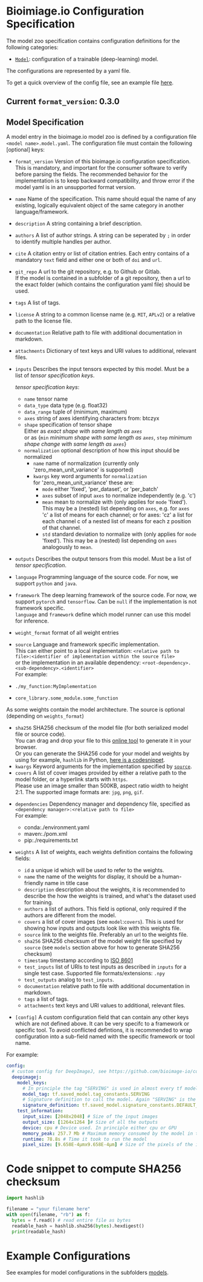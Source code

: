 # Bioimiage.io Configuration Specification

The model zoo specification contains configuration definitions for the following categories:
- [`Model`](#model-specification): configuration of a trainable (deep-learning) model.

The configurations are represented by a yaml file.

To get a quick overview of the config file, see an example file [here](./models/UNet2dExample.model.yaml).

## Current `format_version`: 0.3.0


## Model Specification

A model entry in the bioimage.io model zoo is defined by a configuration file `<model name>.model.yaml`.
The configuration file must contain the following \[optional\] keys:


- `format_version`
Version of this bioimage.io configuration specification. This is mandatory, and important for the consumer software to verify before parsing the fields.
The recommended behavior for the implementation is to keep backward compatibility, and throw error if the model yaml is in an unsupported format version.

- `name`
Name of the specification. This name should equal the name of any existing, logically equivalent object of the same category in another language/framework.

- `description`
A string containing a brief description. 


- `authors`
A list of author strings. 
A string can be seperated by `;` in order to identify multiple handles per author.

- `cite`
A citation entry or list of citation entries.
Each entry contains of a mandatory `text` field and either one or both of `doi` and `url`.


- `git_repo`
A url to the git repository, e.g. to Github or Gitlab.\
If the model is contained in a subfolder of a git repository, then a url to the exact folder (which contains the configuration yaml file) should be used.

- `tags`
A list of tags.

- `license`
A string to a common license name (e.g. `MIT`, `APLv2`) or a relative path to the license file.


- `documentation`
Relative path to file with additional documentation in markdown.

- `attachments`
Dictionary of text keys and URI values to additional, relevant files.

- `inputs`
Describes the input tensors expected by this model.
Must be a list of *tensor specification keys*.

  *tensor specification keys*:
  - `name` tensor name
  - `data_type` data type (e.g. float32)
  - `data_range` tuple of (minimum, maximum)
  - `axes` string of axes identifying characters from: btczyx
  - `shape` specification of tensor shape\
    Either as *exact shape with same length as `axes`*\
    or as {`min` *minimum shape with same length as `axes`*, `step` *minimum shape change with same length as `axes`*} 
  - `normalization` optional description of how this input should be normalized
    - `name` name of normalization (currently only 'zero_mean_unit_variance' is supported)
    - `kwargs` key word arguments for `normalization`\
        for 'zero_mean_unit_variance' these are:
        - `mode` either 'fixed', 'per_dataset', or 'per_batch'
        - `axes` subset of input `axes` to normalize independently (e.g. 'c')
        - `mean` mean to normalize with (only applies for `mode` 'fixed'). This may be a (nested) list depending on `axes`, e.g. for `axes` 'c' a list of means for each channel; or for axes: 'cz' a list for each channel c of a nested list of means for each z position of that channel.
        - `std` standard deviation to normalize with (only applies for `mode` 'fixed'). This may be a (nested) list depending on `axes` analogously to `mean`.

- `outputs`
Describes the output tensors from this model.
Must be a list of *tensor specification*.
<!--
Force this to be explicit, or also allow any, identity, same?
special case: dependency on input (with input not exactly specified)
from example model config: 
    reference_input: input
    scale: [1, 1, 1, 1]
    offset: [0, 0, 0, 0]
-->

- `language`
Programming language of the source code. For now, we support `python` and `java`.
<!---
What about `javascript`?
-->
- `framework`
The deep learning framework of the source code. For now, we support `pytorch` and `tensorflow`.
Can be `null` if the implementation is not framework specific.\
`language` and `framework` define which model runner can use this model for inference. 

- `weight_format` format of all weight entries

- `source`
Language and framework specific implementation.\
This can either point to a local implementation:
`<relative path to file>:<identifier of implementation within the source file>`\
or the implementation in an available dependency:
`<root-dependency>.<sub-dependency>.<identifier>`\
For example:
- `./my_function:MyImplementation`
- `core_library.some_module.some_function`
<!---
java: <path-to-jar>:ClassName ?
-->
As some weights contain the model architecture. The source is optional (depending on `weights_format`)
- `sha256`
SHA256 checksum of the model file (for both serialized model file or source code).\
You can drag and drop your file to this [online tool](http://emn178.github.io/online-tools/sha256_checksum.html) to generate it in your browser.\
Or you can generate the SHA256 code for your model and weights by using for example, `hashlib` in Python, [here is a codesnippet](#code-snippet-to-compute-sha256-checksum).
- `kwargs`
Keyword arguments for the implementation specified by [`source`](#source).
- `covers`
A list of cover images provided by either a relative path to the model folder, or a hyperlink starts with `https`.\
Please use an image smaller than 500KB, aspect ratio width to height 2:1. The supported image formats are: `jpg`, `png`, `gif`.
<!--- `I am not quite sure what we decided on for the uri identifiers in the end, I am sticking with the simplest option for now <format>+<protocoll>://<path>`, e.g.: `conda+file://./req.txt` -->  
- `dependencies` Dependency manager and dependency file, specified as `<dependency manager>:<relative path to file>`\
For example:
  - conda:./environment.yaml
  - maven:./pom.xml
  - pip:./requirements.txt

- `weights`
A list of weights, each weights definition contains the following fields:
    - `id` a unique id which will be used to refer to the weights. <!-- maybe with special values like 'default'? -->
    - `name` the name of the weights for display, it should be a human-friendly name in title case
    - `description` description about the weights, it is recommended to describe the how the weights is trained, and what's the dataset used for training.
    - `authors` a list of authors. This field is optional, only required if the authors are different from the model.
    - `covers` a list of cover images (see `model`:`covers`). This is used for showing how inputs and outputs look like with this weights file.
    - `source` link to the weights file. Preferably an url to the weights file.
    - `sha256` SHA256 checksum of the model weight file specified by `source` (see `models` section above for how to generate SHA256 checksum)
    - `timestamp` timestamp according to [ISO 8601](#https://en.wikipedia.org/wiki/ISO_8601)
    - `test_inputs` list of URIs to test inputs as described in `inputs` for a single test case. Supported file formats/extensions: `.npy`
    - `test_outputs` analog to `test_inputs`.
    - `documentation` relative path to file with additional documentation in markdown.
    - `tags` a list of tags.
    - `attachments` text keys and URI values to additional, relevant files.

- `[config]`
A custom configuration field that can contain any other keys which are not defined above. It can be very specifc to a framework or specific tool. To avoid conflicted defintions, it is recommended to wrap configuration into a sub-field named with the specific framework or tool name. 

For example:
```yaml
config:
  # custom config for DeepImageJ, see https://github.com/bioimage-io/configuration/issues/23
  deepimagej:
    model_keys:
      # In principle the tag "SERVING" is used in almost every tf model
      model_tag: tf.saved_model.tag_constants.SERVING
      # Signature definition to call the model. Again "SERVING" is the most general
      signature_definition: tf.saved_model.signature_constants.DEFAULT_SERVING_SIGNATURE_DEF_KEY
    test_information:  
      input_size: [2048x2048] # Size of the input images  
      output_size: [1264x1264 ]# Size of all the outputs  
      device: cpu # Device used. In principle either cpu or GPU  
      memory_peak: 257.7 Mb # Maximum memory consumed by the model in the device  
      runtime: 78.8s # Time it took to run the model
      pixel_size: [9.658E-4µmx9.658E-4µm] # Size of the pixels of the input
```

# Code snippet to compute SHA256 checksum

```python
import hashlib

filename = "your filename here"
with open(filename, "rb") as f:
  bytes = f.read() # read entire file as bytes
  readable_hash = hashlib.sha256(bytes).hexdigest()
  print(readable_hash)
  ```

# Example Configurations

See examples for model configurations in the subfolders [models](./models).

<!--- The includes do not work
## Model

```yaml
[!INCLUDE[model config](./models/Unet2dExample.model.yaml)]
```
-->
